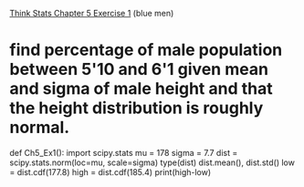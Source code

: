 [Think Stats Chapter 5 Exercise 1](http://greenteapress.com/thinkstats2/html/thinkstats2006.html#toc50) (blue men)

>> 
# find percentage of male population between 5'10 and 6'1 given mean and sigma of male height and that the height distribution is roughly normal.
def Ch5_Ex1():
    import scipy.stats
    mu = 178
    sigma = 7.7
    dist = scipy.stats.norm(loc=mu, scale=sigma)
    type(dist)
    dist.mean(), dist.std()
    low = dist.cdf(177.8)
    high = dist.cdf(185.4)
    print(high-low)
